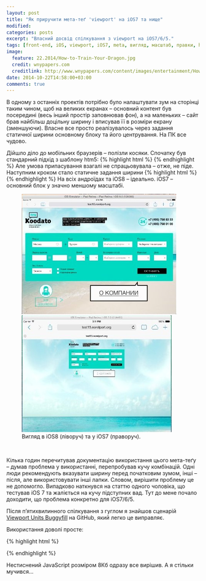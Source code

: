 ```yaml
---
layout: post
title: "Як приручити мета-теґ 'viewport' на iOS7 та нище"
modified:
categories: posts
excerpt: "Власний досвід спілкування з viewport на iOS7/6/5."
tags: [front-end, iOS, viewport, iOS7, meta, вигляд, масштаб, правки, html]
image:
  feature: 22.2014/How-to-Train-Your-Dragon.jpg
  credit: wnypapers.com
  creditlink: http://www.wnypapers.com/content/images/entertainment/How-to-Train-Your-Dragon.jpg
date: 2014-10-22T14:58:00+03:00
comments: true
---
```


В одному з останніх проектів потрібно було налаштувати зум на сторінці таким чином, щоб на великих екранах – основний контент був посередині (весь інший простір заповнював фон), а на маленьких – сайт брав найбільш доцільну ширину і вписував її в розміри екрану (зменшуючи). Власне все просто реалізувалось через задання статичної ширини основному блоку та його центрування. На ПК все чудово.

Дійшло діло до мобільних браузерів – полізли косяки. Спочатку був стандарний підхід з шаблону htm5:
{% highlight html %}
<meta name="viewport" content="width=device-width, initial-scale=1">
{% endhighlight %}
Але умова припасування взагалі не спрацьовувала – отже, не піде. Наступним кроком стало статичне задання ширини
{% highlight html %}
<meta name="viewport" content="width=1200, initial-scale=1">
{% endhighlight %}
На всіх андроїдах та iOS8 – ідеально. iOS7 – основний блок у значно меншому масштабі.

<figure class="half">
    <a href="/images/22.2014/bs_ios_Tablet_iPad_Mini_2-8.0.jpg"><img src="/images/22.2014/bs_ios_Tablet_iPad_Mini_2-8.0.jpg"></a>
    <a href="/images/22.2014/bs_ios_Tablet_iPad_4th-7.0.jpg"><img src="/images/22.2014/bs_ios_Tablet_iPad_4th-7.0.jpg"></a>
    <figcaption>Вигляд в iOS8 (ліворуч) та у iOS7 (праворуч).</figcaption>
</figure>

<br/>

Кілька годин перечитував документацію використання цього мета-теґу – думав проблема у використанні, перепробував кучу комбінацій. Одні люди рекомендують вказувати ширину перед початковим зумом, інші – після, але використовувати інші лапки. Словом, вирішити проблему це не допомогло.
Випадково наткнувся на статтю одного чоловіка, що тестував iOS 7 та жаліється на кучу підступних вад. Тут до мене почало доходити, що проблема конкретно для iOS7/6/5.

Після п’ятихвилинного спілкування з гуглом я знайшов сценарій [Viewport Units Buggyfill](https://github.com/rodneyrehm/viewport-units-buggyfill) на GitHub, який легко це виправляє.

Використання доволі просте:

{% highlight html %}
<script src="viewport-units-buggyfill.js"></script>
<script>window.viewportUnitsBuggyfill.init();</script>
{% endhighlight %}

Нестиснений JavaScript розміром 8Кб одразу все вирішив. А я стільки мучився...

